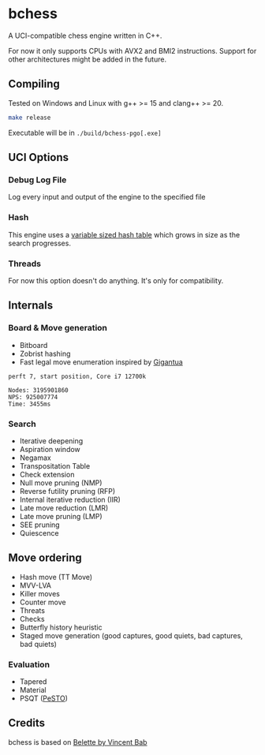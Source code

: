 # bchess
A UCI-compatible chess engine written in C++. 

For now it only supports CPUs with AVX2 and BMI2 instructions. Support for other architectures might be added in the future.

## Compiling

Tested on Windows and Linux with g++ >= 15 and clang++ >= 20.

```sh
make release
```
Executable will be in `./build/bchess-pgo[.exe]`

## UCI Options

### Debug Log File
Log every input and output of the engine to the specified file

### Hash
 This engine uses a [variable sized hash table](https://github.com/renzibei/fph-table/tree/noseed) which grows in size as the search progresses.

### Threads
For now this option doesn't do anything. It's only for compatibility.

## Internals

### Board & Move generation
 - Bitboard
 - Zobrist hashing
 - Fast legal move enumeration inspired by [Gigantua](https://github.com/Gigantua/Gigantua)
```
perft 7, start position, Core i7 12700k

Nodes: 3195901860
NPS: 925007774
Time: 3455ms
```

### Search
 - Iterative deepening
 - Aspiration window
 - Negamax
 - Transpositation Table
 - Check extension
 - Null move pruning (NMP)
 - Reverse futility pruning (RFP)
 - Internal iterative reduction (IIR)
 - Late move reduction (LMR)
 - Late move pruning (LMP)
 - SEE pruning
 - Quiescence

 ## Move ordering
  - Hash move (TT Move)
  - MVV-LVA
  - Killer moves
  - Counter move
  - Threats
  - Checks
  - Butterfly history heuristic
  - Staged move generation (good captures, good quiets, bad captures, bad quiets)

### Evaluation
 - Tapered
 - Material
 - PSQT ([PeSTO](https://www.chessprogramming.org/PeSTO%27s_Evaluation_Function))
 

## Credits

bchess is based on [Belette by Vincent Bab](https://github.com/vincentbab/Belette)
